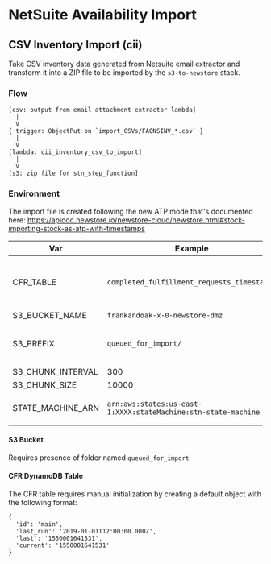 # NetSuite Availability Import

## CSV Inventory Import (cii)

Take CSV inventory data generated from Netsuite email extractor and transform
it into a ZIP file to be imported by the `s3-to-newstore` stack.

### Flow

```
[csv: output from email attachment extractor lambda]
  |
  V
{ trigger: ObjectPut on `import_CSVs/FAONSINV_*.csv` }
  |
  V
[lambda: cii_inventory_csv_to_import]
  |
  V
[s3: zip file for stn_step_function]
```

### Environment

The import file is created following the new ATP mode that's documented here:
https://apidoc.newstore.io/newstore-cloud/newstore.html#stock-importing-stock-as-atp-with-timestamps

|Var          | Example                 | Description|
|-------------|-------------------------|------------|
|CFR_TABLE|`completed_fulfillment_requests_timestamps`|DynamoDB table with logical timestamp info|
|S3_BUCKET_NAME|`frankandoak-x-0-newstore-dmz`|
|S3_PREFIX|`queued_for_import/`| S3 output prefix for generated import zips|
|S3_CHUNK_INTERVAL|300|
|S3_CHUNK_SIZE|10000|
|STATE_MACHINE_ARN|`arn:aws:states:us-east-1:XXXX:stateMachine:stn-state-machine`|ARN for step function|

#### S3 Bucket

Requires presence of folder named `queued_for_import`

#### CFR DynamoDB Table

The CFR table requires manual initialization by creating a default object with
the following format:

```
{
  'id': 'main',
  'last_run': '2019-01-01T12:00:00.000Z',
  'last': '1550001641531',
  'current': '1550001641531'
}
```


